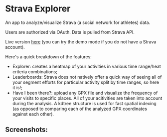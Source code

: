 # Strava Explorer

An app to analyze/visualize Strava (a social network for athletes) data.

Users are authorized via OAuth. Data is pulled from Strava API.

Live version [here](http://139.59.157.188) (you can try the demo mode if you do not have a Strava account).

Here's a quick breakdown of the features:
- Explorer: creates a heatmap of your activities in various time range/heat criteria combinations;
- Leaderboards: Strava does not natively offer a quick way of seeing all of your segment efforts for particular activity split by time ranges, so here it is!;
- Have I been there?: upload any GPX file and visualize the frequency of your visits to specific places. All of your acitivities are taken into account during the analysis. A kdtree structure is used for fast spatial indexing (as opposed to comparing each of the analyzed GPX coordinates against each other). 

## Screenshots:
